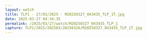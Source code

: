 ```yaml
---
layout: watch
title: TLP1 - 27/03/2025 - M20250327_043435_TLP_1T.jpg
date: 2025-03-27 04:34:35
permalink: /2025/03/27/watch/M20250327_043435_TLP_1
capture: TLP1/2025/202503/20250326/M20250327_043435_TLP_1T.jpg
---
```

